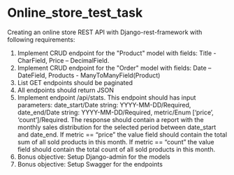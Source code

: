 # Online_store_test_task
Creating an online store REST API with Django-rest-framework with following requirements:
1. Implement CRUD endpoint for the "Product" model with fields: Title - CharField, Price – DecimalField.
2. Implement CRUD endpoint for the "Order" model with fields: Date – DateField, Products - ManyToManyField(Product)	
3. List GET endpoints should be paginated
4. All endpoints should return JSON
5. Implement endpoint /api/stats. This endpoint should has input parameters: date_start/Date string: YYYY-MM-DD/Required, date_end/Date string: YYYY-MM-DD/Required, metric/Enum [‘price’, ‘count’]/Required. The response should contain a report with the monthly sales distribution for the selected period between date_start and date_end. If metric == “price” the value field should contain the total sum of all sold products in this month. If metric == “count” the value field should contain the total count of all sold products in this month.
5. Bonus objective: Setup Django-admin for the models
6. Bonus objective: Setup Swagger for the endpoints
